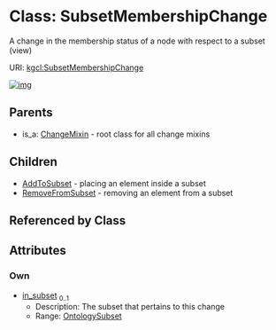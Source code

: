 
# Class: SubsetMembershipChange


A change in the membership status of a node with respect to a subset (view)

URI: [kgcl:SubsetMembershipChange](http://w3id.org/kgcl/SubsetMembershipChange)


[![img](https://yuml.me/diagram/nofunky;dir:TB/class/[OntologySubset]<in_subset%200..1-++[SubsetMembershipChange],[SubsetMembershipChange]^-[RemoveFromSubset],[SubsetMembershipChange]^-[AddToSubset],[ChangeMixin]^-[SubsetMembershipChange],[RemoveFromSubset],[OntologySubset],[ChangeMixin],[AddToSubset])](https://yuml.me/diagram/nofunky;dir:TB/class/[OntologySubset]<in_subset%200..1-++[SubsetMembershipChange],[SubsetMembershipChange]^-[RemoveFromSubset],[SubsetMembershipChange]^-[AddToSubset],[ChangeMixin]^-[SubsetMembershipChange],[RemoveFromSubset],[OntologySubset],[ChangeMixin],[AddToSubset])

## Parents

 *  is_a: [ChangeMixin](ChangeMixin.md) - root class for all change mixins

## Children

 * [AddToSubset](AddToSubset.md) - placing an element inside a subset
 * [RemoveFromSubset](RemoveFromSubset.md) - removing an element from a subset

## Referenced by Class


## Attributes


### Own

 * [in_subset](in_subset.md)  <sub>0..1</sub>
     * Description: The subset that pertains to this change
     * Range: [OntologySubset](OntologySubset.md)
